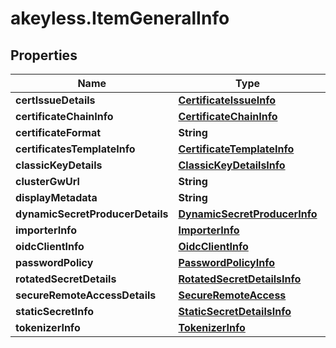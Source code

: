 # akeyless.ItemGeneralInfo

## Properties

Name | Type | Description | Notes
------------ | ------------- | ------------- | -------------
**certIssueDetails** | [**CertificateIssueInfo**](CertificateIssueInfo.md) |  | [optional] 
**certificateChainInfo** | [**CertificateChainInfo**](CertificateChainInfo.md) |  | [optional] 
**certificateFormat** | **String** |  | [optional] 
**certificatesTemplateInfo** | [**CertificateTemplateInfo**](CertificateTemplateInfo.md) |  | [optional] 
**classicKeyDetails** | [**ClassicKeyDetailsInfo**](ClassicKeyDetailsInfo.md) |  | [optional] 
**clusterGwUrl** | **String** |  | [optional] 
**displayMetadata** | **String** |  | [optional] 
**dynamicSecretProducerDetails** | [**DynamicSecretProducerInfo**](DynamicSecretProducerInfo.md) |  | [optional] 
**importerInfo** | [**ImporterInfo**](ImporterInfo.md) |  | [optional] 
**oidcClientInfo** | [**OidcClientInfo**](OidcClientInfo.md) |  | [optional] 
**passwordPolicy** | [**PasswordPolicyInfo**](PasswordPolicyInfo.md) |  | [optional] 
**rotatedSecretDetails** | [**RotatedSecretDetailsInfo**](RotatedSecretDetailsInfo.md) |  | [optional] 
**secureRemoteAccessDetails** | [**SecureRemoteAccess**](SecureRemoteAccess.md) |  | [optional] 
**staticSecretInfo** | [**StaticSecretDetailsInfo**](StaticSecretDetailsInfo.md) |  | [optional] 
**tokenizerInfo** | [**TokenizerInfo**](TokenizerInfo.md) |  | [optional] 


